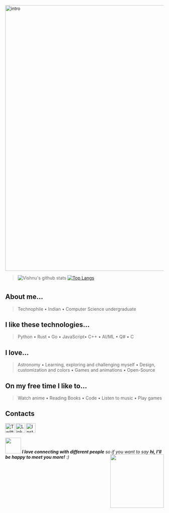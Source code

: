 <img width="845" alt="intro" src="https://user-images.githubusercontent.com/42809447/88397334-64c21c80-cde1-11ea-896c-017dcc4e7bc6.png">

>![Vishnu's github stats](https://github-readme-stats.vercel.app/api?username=rogue-wild&show_icons=true&line_height=27&title_color=03910a&icon_color=03910a&text_color=525252&bg_color=e3fffb)
[![Top Langs](https://github-readme-stats.vercel.app/api/top-langs/?username=rogue-wild&hide=javascript,html,css&show_icons=true&title_color=03910a&icon_color=03910a&text_color=525252&bg_color=e3fffb)](https://github.com/rogue-wild/github-readme-stats)
#
## About me...
>Technophile • Indian • Computer Science undergraduate 

## I like these technologies...
>Python • Rust • Go • JavaScript• C++ • AI/ML • Q# • C

## I love...
>Astronomy • Learning, exploring and challenging myself • Design, customization and colors • Games and animations • Open-Source 

## On my free time I like to...
>Watch anime • Reading Books • Code • Listen to music • Play games

## Contacts
<span><a href="https://twitter.com/"><img align="left" alt="Twitter" width="30px" src="https://image.flaticon.com/icons/svg/2111/2111688.svg" /></a>  <a href="https://www.linkedin.com/in/"><img align="left" alt="Linkedin" width="30px" src="https://image.flaticon.com/icons/svg/174/174857.svg" /></a>  <a href="https://www.instagram.com/"><img align="left" alt="Instagram" width="30px" src="https://image.flaticon.com/icons/svg/2111/2111463.svg" /></a></span>
<br>
## 
<span><img src="https://media.giphy.com/media/LnQjpWaON8nhr21vNW/giphy.gif" width="50"><em><b> I love connecting with different people</b> so if you want to say <b>hi, I'll be happy to meet you more!</b> :)</em><img align='right' src='https://media.giphy.com/media/bcKmIWkUMCjVm/giphy.gif' width='170"'></span>


